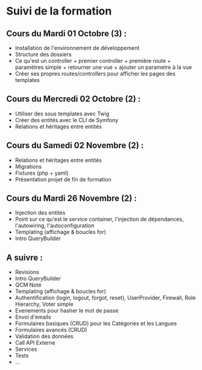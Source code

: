 # Suivi de la formation


## Cours du Mardi 01 Octobre (3) :

- Installation de l'environnement de développement
- Structure des dossiers
- Ce qu'est un controller + premier controller + première route + paramètres simple + retourner une vue + ajouter un parametre à la vue
- Créer ses propres routes/controllers pour afficher les pages des templates


## Cours du Mercredi 02 Octobre (2) :

- Utiliser des sous templates avec Twig
- Créer des entités avec le CLI de Symfony
- Relations et héritages entre entités


## Cours du Samedi 02 Novembre (2) :

- Relations et héritages entre entités
- Migrations
- Fixtures (php + yaml)
- Présentation projet de fin de formation


## Cours du Mardi 26 Novembre (2) : 

- Injection des entités
- Point sur ce qu'est le service container, l'injection de dépendances, l'autowiring, l'autoconfiguration
- Templating (affichage & boucles for)
- Intro QueryBuilder

## A suivre :

- Revisions
- Intro QueryBuilder
- QCM Noté
- Templating (affichage & boucles for)
- Authentification (login, logout, forgot, reset), UserProvider, Firewall, Role Hierarchy, Voter simple
- Evenements pour hasher le mot de passe
- Envoi d'emails
- Formulaires basiques (CRUD) pour les Catégories et les Langues
- Formulaires avancés (CRUD)
- Validation des données
- Call API Externe
- Services
- Tests
- ...
